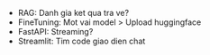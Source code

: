 - RAG: Danh gia ket qua tra ve?
- FineTuning: Mot vai model > Upload huggingface
- FastAPI: Streaming?
- Streamlit: Tim code giao dien chat

